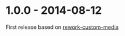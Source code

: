 # 1.0.0 - 2014-08-12

First release based on [rework-custom-media](https://github.com/reworkcss/rework-custom-media)
